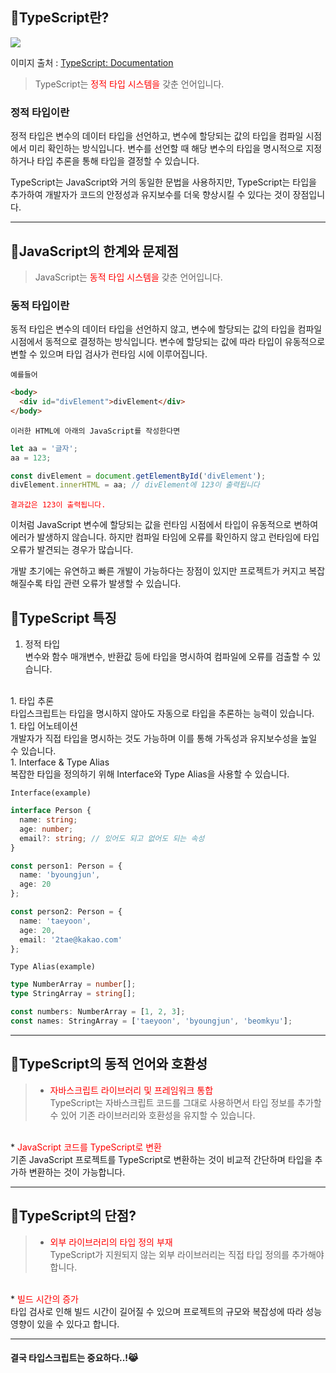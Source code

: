 ## 🦮TypeScript란? 
![](https://velog.velcdn.com/images/2taeyoon/post/a3772f04-e3fc-4022-8e52-e8b2b1cba0b0/image.gif)

이미지 출처 : [TypeScript: Documentation](https://www.typescriptlang.org/ko/docs/handbook/release-notes/typescript-3-9.html)

> TypeScript는 <span style='color: #ff0000;'>정적 타입 시스템을</span> 갖춘 언어입니다.

### 정적 타입이란
정적 타입은 변수의 데이터 타입을 선언하고, 변수에 할당되는 값의 타입을 컴파일 시점에서 미리 확인하는 방식입니다. 변수를 선언할 때 해당 변수의 타입을 명시적으로 지정하거나 타입 추론을 통해 타입을 결정할 수 있습니다.

TypeScript는 JavaScript와 거의 동일한 문법을 사용하지만, TypeScript는 타입을 추가하여 개발자가 코드의 안정성과 유지보수를 더욱 향상시킬 수 있다는 것이 장점입니다.

---
## 🦮JavaScript의 한계와 문제점

>JavaScript는 <span style='color: #ff0000;'>동적 타입 시스템을</span> 갖춘 언어입니다.

### 동적 타입이란
동적 타입은 변수의 데이터 타입을 선언하지 않고, 변수에 할당되는 값의 타입을 컴파일 시점에서 동적으로 결정하는 방식입니다. 변수에 할당되는 값에 따라 타입이 유동적으로 변할 수 있으며 타입 검사가 런타임 시에 이루어집니다.

`예를들어`

```html
<body>
  <div id="divElement">divElement</div>
</body>
```

`이러한 HTML에 아래의 JavaScript를 작성한다면`


```javascript
let aa = '글자';
aa = 123;

const divElement = document.getElementById('divElement');
divElement.innerHTML = aa; // divElement에 123이 출력됩니다
```

<span style='color: #ff0000;'>`결과값은 123이 출력됩니다.`</span>

이처럼 JavaScript 변수에 할당되는 값을 런타임 시점에서 타입이 유동적으로 변하여 에러가 발생하지 않습니다. 하지만 컴파일 타임에 오류를 확인하지 않고 런타임에 타입 오류가 발견되는 경우가 많습니다.

개발 초기에는 유연하고 빠른 개발이 가능하다는 장점이 있지만 프로젝트가 커지고 복잡해질수록 타입 관련 오류가 발생할 수 있습니다.

## 🦮TypeScript 특징

1. 정적 타입<br/>변수와 함수 매개변수, 반환값 등에 타입을 명시하여 컴파일에 오류를 검출할 수 있습니다.
<br/>
1. 타입 추론<br/>타입스크립트는 타입을 명시하지 않아도 자동으로 타입을 추론하는 능력이 있습니다.
<br/>
1. 타입 어노테이션<br/>개발자가 직접 타입을 명시하는 것도 가능하며 이를 통해 가독성과 유지보수성을 높일 수 있습니다.
<br/>
1. Interface & Type Alias<br/>복잡한 타입을 정의하기 위해 Interface와 Type Alias을 사용할 수 있습니다.

`Interface(example)`

```typescript
interface Person {
  name: string;
  age: number;
  email?: string; // 있어도 되고 없어도 되는 속성
}

const person1: Person = {
  name: 'byoungjun',
  age: 20
};

const person2: Person = {
  name: 'taeyoon',
  age: 20,
  email: '2tae@kakao.com'
};
```

`Type Alias(example)`

```typescript
type NumberArray = number[];
type StringArray = string[];

const numbers: NumberArray = [1, 2, 3];
const names: StringArray = ['taeyoon', 'byoungjun', 'beomkyu'];
```

---

## 🦮TypeScript의 동적 언어와 호환성

> * <span style='color: #ff0000'>자바스크립트 라이브러리 및 프레임워크 통합</span><br/>TypeScript는 자바스크립트 코드를 그대로 사용하면서 타입 정보를 추가할 수 있어 기존 라이브러리와 호환성을 유지할 수 있습니다.
<br/>
* <span style='color: #ff0000'>JavaScript 코드를 TypeScript로 변환</span><br/>기존 JavaScript 프로젝트를 TypeScript로 변환하는 것이 비교적 간단하며 타입을 추가하 변환하는 것이 가능합니다.

---

## 🦮TypeScript의 단점?

> * <span style='color: #ff0000'>외부 라이브러리의 타입 정의 부재</span><br/>TypeScript가 지원되지 않는 외부 라이브러리는 직접 타입 정의를 추가해야 합니다.
<br/>
* <span style='color: #ff0000'>빌드 시간의 증가</span><br/>타입 검사로 인해 빌드 시간이 길어질 수 있으며 프로젝트의 규모와 복잡성에 따라 성능 영향이 있을 수 있다고 합니다.

---

#### 결국 타입스크립트는 중요하다..!😹